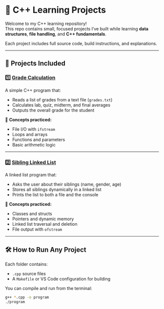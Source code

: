 # 🧠 C++ Learning Projects

Welcome to my C++ learning repository!  
This repo contains small, focused projects I’ve built while learning **data structures**, **file handling**, and **C++ fundamentals**.  

Each project includes full source code, build instructions, and explanations.

---

## 📘 Projects Included

### 1️⃣ [Grade Calculation](./grade-calculation)
A simple C++ program that:
- Reads a list of grades from a text file (`grades.txt`)
- Calculates lab, quiz, midterm, and final averages
- Outputs the overall grade for the student

🧩 **Concepts practiced:**
- File I/O with `ifstream`
- Loops and arrays
- Functions and parameters
- Basic arithmetic logic

---

### 2️⃣ [Sibling Linked List](./sibling-list)
A linked list program that:
- Asks the user about their siblings (name, gender, age)
- Stores all siblings dynamically in a linked list
- Prints the list to both a file and the console

🧩 **Concepts practiced:**
- Classes and structs
- Pointers and dynamic memory
- Linked list traversal and deletion
- File output with `ofstream`

---

## 🛠️ How to Run Any Project

Each folder contains:
- `.cpp` source files
- A `Makefile` or VS Code configuration for building

You can compile and run from the terminal:

```bash
g++ *.cpp -o program
./program
